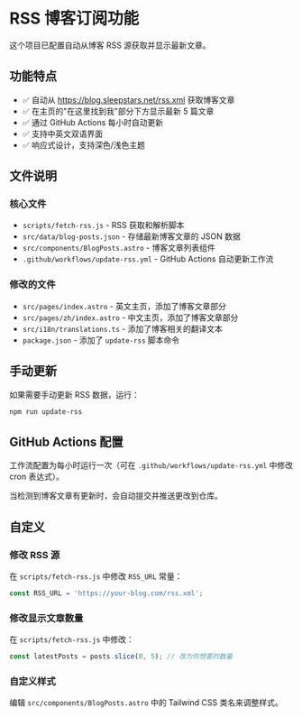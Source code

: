 # RSS 博客订阅功能

这个项目已配置自动从博客 RSS 源获取并显示最新文章。

## 功能特点

- ✅ 自动从 https://blog.sleepstars.net/rss.xml 获取博客文章
- ✅ 在主页的"在这里找到我"部分下方显示最新 5 篇文章
- ✅ 通过 GitHub Actions 每小时自动更新
- ✅ 支持中英文双语界面
- ✅ 响应式设计，支持深色/浅色主题

## 文件说明

### 核心文件

- `scripts/fetch-rss.js` - RSS 获取和解析脚本
- `src/data/blog-posts.json` - 存储最新博客文章的 JSON 数据
- `src/components/BlogPosts.astro` - 博客文章列表组件
- `.github/workflows/update-rss.yml` - GitHub Actions 自动更新工作流

### 修改的文件

- `src/pages/index.astro` - 英文主页，添加了博客文章部分
- `src/pages/zh/index.astro` - 中文主页，添加了博客文章部分
- `src/i18n/translations.ts` - 添加了博客相关的翻译文本
- `package.json` - 添加了 `update-rss` 脚本命令

## 手动更新

如果需要手动更新 RSS 数据，运行：

```bash
npm run update-rss
```

## GitHub Actions 配置

工作流配置为每小时运行一次（可在 `.github/workflows/update-rss.yml` 中修改 cron 表达式）。

当检测到博客文章有更新时，会自动提交并推送更改到仓库。

## 自定义

### 修改 RSS 源

在 `scripts/fetch-rss.js` 中修改 `RSS_URL` 常量：

```javascript
const RSS_URL = 'https://your-blog.com/rss.xml';
```

### 修改显示文章数量

在 `scripts/fetch-rss.js` 中修改：

```javascript
const latestPosts = posts.slice(0, 5); // 改为你想要的数量
```

### 自定义样式

编辑 `src/components/BlogPosts.astro` 中的 Tailwind CSS 类名来调整样式。

